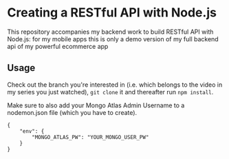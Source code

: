 # Creating a RESTful API with Node.js
This repository accompanies my backend work to build RESTful API with Node.js: for my mobile apps
this is only a demo version of my full backend api of my powerful ecommerce app

## Usage
Check out the branch you're interested in (i.e. which belongs to the video in my series you just watched), ```git clone``` it and thereafter run ```npm install```.

Make sure to also add your Mongo Atlas Admin Username to a nodemon.json file (which you have to create).

```
{
    "env": {
        "MONGO_ATLAS_PW": "YOUR_MONGO_USER_PW"
    }
}
```
